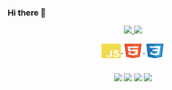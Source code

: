 ### Hi there 👋


<div align="center">
  <a href="https://github.com/JoelSantoss">
  <img height="180em" src="https://github-readme-stats.vercel.app/api?username=JoelSantoss&show_icons=true&theme=dark&include_all_commits=true&count_private=true"/>
  <img height="180em" src="https://github-readme-stats.vercel.app/api/top-langs/?username=JoelSantoss&layout=compact&langs_count=7&theme=dark"/>
</div>
  
<div style="display: inline_block" align= "center"><br>
  <img align="center" alt="Joreo-Js" height="30" width="40" src="https://raw.githubusercontent.com/devicons/devicon/master/icons/javascript/javascript-plain.svg">
  <img align="center" alt="Joreo-HTML" height="30" width="40" src="https://raw.githubusercontent.com/devicons/devicon/master/icons/html5/html5-original.svg">
  <img align="center" alt="Joreo-CSS" height="30" width="40" src="https://raw.githubusercontent.com/devicons/devicon/master/icons/css3/css3-original.svg">
 
  ##
  
 
<div align="center"> 
 
  <a href="https://instagram.com/santos_joreo" target="_blank"><img src="https://img.shields.io/badge/-Instagram-%23E4405F?style=for-the-badge&logo=instagram&logoColor=white" target="_blank"></a>
 <a href="https://discord.com/channels/@me" target="_blank"><img src="https://img.shields.io/badge/Discord-7289DA?style=for-the-badge&logo=discord&logoColor=white" target="_blank"></a> 
  <a href = "mailto:joelzinvittore@gmail.com"><img src="https://img.shields.io/badge/-Gmail-%23333?style=for-the-badge&logo=gmail&logoColor=white" target="_blank"></a>
  <a href="https://www.linkedin.com/in/joel-santos-322075203" target="_blank"><img src="https://img.shields.io/badge/-LinkedIn-%230077B5?style=for-the-badge&logo=linkedin&logoColor=white" target="_blank"></a> 
 </div>
